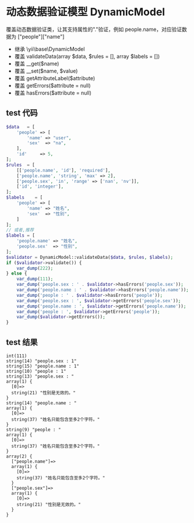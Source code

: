# 动态数据验证模型 DynamicModel
覆盖动态数据验证类，让其支持属性的"."验证，例如 people.name，对应验证数据为 ["people"]["name"]
- 继承 \yii\base\DynamicModel
- 覆盖 validateData(array $data, $rules = [], array $labels = [])
- 覆盖 __get($name)
- 覆盖 __set($name, $value)
- 覆盖 getAttributeLabel($attribute)
- 覆盖 getErrors($attribute = null)
- 覆盖 hasErrors($attribute = null)

## test 代码
```php
$data   = [
    'people' => [
        'name' => "user",
        'sex'  => "na",
    ],
    'id'     => 5,
];
$rules  = [
    [['people.name', 'id'], 'required'],
    ['people.name', 'string', 'max' => 2],
    ['people.sex', 'in', 'range' => ['nan', 'nv']],
    ['id', 'integer'],
];
$labels    = [
    'people' => [
        'name' => "姓名",
        'sex'  => "性别",
    ]
];
// 或者,推荐
$labels = [
    'people.name' => "姓名",
    'people.sex'  => "性别",
];
$validator = DynamicModel::validateData($data, $rules, $labels);
if ($validator->validate()) {
    var_dump(222);
} else {
    var_dump(111);
    var_dump('people.sex : ' . $validator->hasErrors('people.sex'));
    var_dump('people.name : ' . $validator->hasErrors('people.name'));
    var_dump('people : ' . $validator->hasErrors('people'));
    var_dump('people.sex : ', $validator->getErrors('people.sex'));
    var_dump('people.name : ', $validator->getErrors('people.name'));
    var_dump('people : ', $validator->getErrors('people'));
    var_dump($validator->getErrors());
}
```
## test 结果

```text
int(111)
string(14) "people.sex : 1"
string(15) "people.name : 1"
string(10) "people : 1"
string(13) "people.sex : "
array(1) {
  [0]=>
  string(21) "性别是无效的。"
}
string(14) "people.name : "
array(1) {
  [0]=>
  string(37) "姓名只能包含至多2个字符。"
}
string(9) "people : "
array(1) {
  [0]=>
  string(37) "姓名只能包含至多2个字符。"
}
array(2) {
  ["people.name"]=>
  array(1) {
    [0]=>
    string(37) "姓名只能包含至多2个字符。"
  }
  ["people.sex"]=>
  array(1) {
    [0]=>
    string(21) "性别是无效的。"
  }
}

```